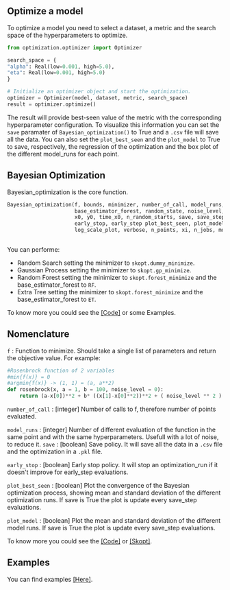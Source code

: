 Optimize a model
----------------

To optimize a model you need to select a dataset, a metric and the search space of the hyperparameters to optimize.

```python
from optimization.optimizer import Optimizer

search_space = {
"alpha": Real(low=0.001, high=5.0),
"eta": Real(low=0.001, high=5.0)
}

# Initialize an optimizer object and start the optimization.
optimizer = Optimizer(model, dataset, metric, search_space)
result = optimizer.optimize()
```

 
The result will provide best-seen value of the metric with the corresponding hyperparameter configuration. To visualize this information you can set the `save` paramater of `Bayesian_optimization()` to True and a `.csv` file will save all the data. You can also set the `plot_best_seen` and the `plot_model` to True to save, respectively, the regression of the optimization and the box plot of the different model_runs for each point. 

Bayesian Optimization
---------------------
Bayesian_optimization is the core function.

```python
Bayesian_optimization(f, bounds, minimizer, number_of_call, model_runs, kernel, acq_func,
                      base_estimator_forest, random_state, noise_level, alpha, kappa,
                      x0, y0, time_x0, n_random_starts, save, save_step, save_name,save_path, 
                      early_stop, early_step plot_best_seen, plot_model,plot_prefix_name, 
                      log_scale_plot, verbose, n_points, xi, n_jobs, model_queue_size)
                     
```
You can performe:
- Random Search setting the minimizer to `skopt.dummy_minimize`.
- Gaussian Process setting the minimizer to `skopt.gp_minimize`.
- Random Forest setting the minimizer to `skopt.forest_minimize` and the base_estimator_forest to `RF`.
- Extra Tree setting the minimizer to `skopt.forest_minimize` and the base_estimator_forest to `ET`.

To know more you could see the [[Code]](https://github.com/MIND-Lab/topic-modeling-evaluation-framework/blob/29f2ce28f7b03fa65f12933680eed61d2d6ee09b/optimization/optimizer.py#L231-L386) or some Examples. 

Nomenclature
------------
`f` : Function to minimize. Should take a single list of parameters and return the objective value.
      For example: 
```python
#Rosenbrock function of 2 variables
#min{f(x)} = 0
#argmin{f(x)} -> (1, 1) = (a, a**2)
def rosenbrock(x, a = 1, b = 100, noise_level = 0):
    return (a-x[0])**2 + b* ((x[1]-x[0]**2))**2 + ( noise_level ** 2 ) * np.random.randn()
```

`number_of_call` : [integer] Number of calls to f, therefore number of points evaluated.

`model_runs` : [integer] Number of different evaluation of the function in the same point and with the same hyperparameters. Usefull with a lot of noise, to reduce it.
`save` : [boolean] Save policy. It will save all the data in a `.csv` file and the optimization in a `.pkl` file.

`early_stop` : [boolean] Early stop policy. It will stop an optimization_run if it doesn't improve for early_step evaluations.

`plot_best_seen` : [boolean] Plot the convergence of the Bayesian optimization process, showing mean and standard deviation of the different optimization runs. If save is True the plot is update every save_step evaluations.

`plot_model` : [boolean] Plot the mean and standard deviation of the different model runs. If save is True the plot is update every save_step evaluations.
            
To know more you could see the [[Code]](https://github.com/MIND-Lab/topic-modeling-evaluation-framework/tree/29f2ce28f7b03fa65f12933680eed61d2d6ee09b/optimization) or [[Skopt]](https://scikit-optimize.github.io/stable/index.html). 

Examples
------------
You can find examples [[Here]](https://github.com/MIND-Lab/topic-modeling-evaluation-framework/tree/master/examples).




